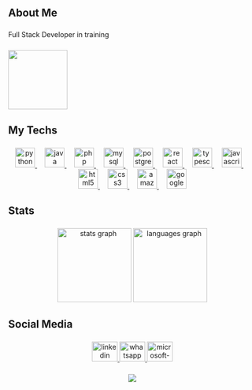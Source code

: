 <h2 align="left">About Me</h2>

###

<p align="left">Full Stack Developer in training</p>

###

<div align="left">
  <img height="120" src="https://media0.giphy.com/media/v1.Y2lkPTc5MGI3NjExeW9uOHR3MjcwdHJraHh6NmV0NG9iMzA0MnFtc3c3d2M1YzRleTF2cSZlcD12MV9pbnRlcm5hbF9naWZfYnlfaWQmY3Q9Zw/xUA7bdpLxQhsSQdyog/giphy.webp"  />
</div>

###

<h2 align="left">My Techs</h2>

###

<div align="center">
  <a href="https://www.python.org/" target="_blank">
      <img src="https://skillicons.dev/icons?i=py" height="40" alt="python logo" />
  </a>
  <img width="12" />
  <a href="https://www.java.com/" target="_blank">
      <img src="https://skillicons.dev/icons?i=java" height="40" alt="java logo" />
  </a>
  <img width="12" />
  <a href="https://www.lua.org/" target="_blank">
      <img src="https://skillicons.dev/icons?i=php" height="40" alt="php logo" />
  </a>
  
  <img width="12" />
  <a href="https://www.mysql.com/" target="_blank">
      <img src="https://skillicons.dev/icons?i=mysql" height="40" alt="mysql logo" />
  </a>
  <img width="12" />
  <a href="https://www.postgresql.org/" target="_blank">
      <img src="https://skillicons.dev/icons?i=postgres" height="40" alt="postgresql logo" />
  </a>
  <img width="12" />
  <a href="https://react.dev/" target="_blank">
      <img src="https://skillicons.dev/icons?i=react" height="40" alt="react logo" />
  </a>
  
  <img width="12" />
  <a href="https://www.typescriptlang.org/" target="_blank">
      <img src="https://skillicons.dev/icons?i=ts" height="40" alt="typescript logo" />
  </a>
  <img width="12" />
  <a href="https://www.javascript.com/" target="_blank">
      <img src="https://skillicons.dev/icons?i=js" height="40" alt="javascript logo" />
  </a>
  <img width="12" />
  <a href="https://developer.mozilla.org/en-US/docs/Web/HTML" target="_blank">
      <img src="https://skillicons.dev/icons?i=html" height="40" alt="html5 logo" />
  </a>
  
  <img width="12" />
  <a href="https://developer.mozilla.org/en-US/docs/Web/CSS" target="_blank">
      <img src="https://skillicons.dev/icons?i=css" height="40" alt="css3 logo" />
  </a>
  <img width="12" />
  <a href="https://aws.amazon.com/" target="_blank">
      <img src="https://skillicons.dev/icons?i=aws" height="40" alt="amazon web services logo" />
  </a>
  <img width="12" />
  <a href="https://cloud.google.com/" target="_blank">
      <img src="https://skillicons.dev/icons?i=gcp" height="40" alt="google cloud logo" />
  </a>
</div>

###

<h2 align="left">Stats</h2>

###

<div align="center">
  <img src="https://github-readme-stats.vercel.app/api?username=felipereira10&hide_title=false&hide_rank=false&show_icons=true&include_all_commits=true&count_private=true&disable_animations=false&theme=dark&locale=en&hide_border=false&order=1" height="150" alt="stats graph"  />
  <img src="https://github-readme-stats.vercel.app/api/top-langs?username=felipereira10&locale=en&hide_title=false&layout=compact&card_width=320&langs_count=5&theme=dark&hide_border=false&order=2" height="150" alt="languages graph"  />
</div>

###

<h2 align="left">Social Media</h2>

###

<div align="center">
  <a href="https://www.linkedin.com/in/felipe-pereira-638370172/" target="_blank">
    <img src="https://raw.githubusercontent.com/maurodesouza/profile-readme-generator/master/src/assets/icons/social/linkedin/default.svg" width="52" height="40" alt="linkedin logo"  />
  </a>
  <a href="https://wa.me/5512992085449" target="_blank">
    <img src="https://raw.githubusercontent.com/maurodesouza/profile-readme-generator/master/src/assets/icons/social/whatsapp/default.svg" width="52" height="40" alt="whatsapp logo"  />
  </a>
  <a href="mailto:felipe.pereira99@outlook.com" target="_blank">
    <img src="https://raw.githubusercontent.com/maurodesouza/profile-readme-generator/master/src/assets/icons/social/microsoft-outlook/default.svg" width="52" height="40" alt="microsoft-outlook logo"  />
  </a>
</div>

###

<div align="center">
  <img src="https://profile-counter.glitch.me/felipereira10/count.svg?"  />
</div>

###
